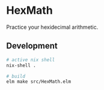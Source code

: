 # HexMath

Practice your hexidecimal arithmetic.

## Development

```bash
# active nix shell
nix-shell .

# build
elm make src/HexMath.elm
```
